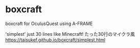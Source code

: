 # boxcraft
boxcraft for OculusQuest using A-FRAME  

'simplest' just 30 lines like Minecraft! たった30行のマイクラ風  
https://taisukef.github.io/boxcraft/simplest.html  

